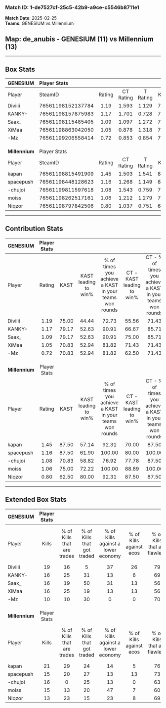 ### Match ID: 1-de7527cf-25c5-42b9-a9ce-c5546b8711e1  
**Match Date**: 2025-02-25  
**Teams**: GENESIUM vs Millennium  

## **Map**: de_anubis - GENESIUM (11) vs Millennium (13)  
---  

## Box Stats  

| **GENESIUM**   | Player Stats      |        |           |          |       |      |       |         |        |      |     |
| :- | :- | :-: | :-: | :-: | :-: | :-: | :-: | :-: | :-: | :-: | :-: |
| Player         | SteamID           | Rating | CT Rating | T Rating | KAST  | ADR  | Kills | Assists | Deaths | K/D  | HS% |
| Diviiii        | 76561198152137784 |  1.19  |   1.593   |  1.129   | 75.00 | 71.8 |  19   |    1    |   15   | 1.27 | 21  |
| KANKY-         | 76561198157875983 |  1.17  |   1.701   |  0.728   | 79.17 | 72.7 |  16   |    7    |   14   | 1.14 | 68  |
| Saax_          | 76561198115485405 |  1.09  |   1.097   |  1.272   | 79.17 | 76.8 |  16   |    6    |   18   | 0.89 | 56  |
| XiMaa          | 76561198863042050 |  1.05  |   0.878   |  1.318   | 70.83 | 83.9 |  16   |    7    |   18   | 0.89 | 43  |
| -Mz            | 76561199206558414 |  0.72  |   0.853   |  0.854   | 70.83 | 44.0 |  10   |    4    |   17   | 0.59 | 60  |
|                |                   |        |           |          |       |      |       |         |        |      |     |
|                |                   |        |           |          |       |      |       |         |        |      |     |
|                |                   |        |           |          |       |      |       |         |        |      |     |
| **Millennium** | Player Stats      |        |           |          |       |      |       |         |        |      |     |
| Player         | SteamID           | Rating | CT Rating | T Rating | KAST  | ADR  | Kills | Assists | Deaths | K/D  | HS% |
| kapan          | 76561198815491909 |  1.45  |   1.503   |  1.541   | 87.50 | 93.0 |  21   |    7    |   15   | 1.40 | 57  |
| spacepush      | 76561198448128623 |  1.16  |   1.268   |  1.149   | 87.50 | 62.9 |  15   |    8    |   14   | 1.07 | 40  |
| -chujoi        | 76561199811597618 |  1.08  |   1.543   |  0.759   | 70.83 | 87.8 |  16   |    6    |   17   | 0.94 | 43  |
| moiss          | 76561198262517161 |  1.06  |   1.212   |  1.279   | 75.00 | 66.2 |  15   |    7    |   15   | 1.00 | 40  |
| Niqzor         | 76561198797842506 |  0.80  |   1.037   |  0.751   | 62.50 | 61.0 |  13   |    5    |   18   | 0.72 | 46  |
---  

## Contribution Stats  

| **GENESIUM**   | Player Stats |       |                      |                                                        |                           |                                                             |                          |                                                            |
| :- | :-: | :-: | :-: | :-: | :-: | :-: | :-: | :-: |
| Player         |    Rating    | KAST  | KAST leading to win% | % of times you achieve a KAST in your teams won rounds | CT - KAST leading to win% | CT - % of times you achieve a KAST in your teams won rounds | T - KAST leading to win% | T - % of times you achieve a KAST in your teams won rounds |
| Diviiii        |     1.19     | 75.00 |        44.44         |                         72.73                          |           55.56           |                            71.43                            |          33.33           |                           75.00                            |
| KANKY-         |     1.17     | 79.17 |        52.63         |                         90.91                          |           66.67           |                            85.71                            |          40.00           |                           100.00                           |
| Saax_          |     1.09     | 79.17 |        52.63         |                         90.91                          |           75.00           |                            85.71                            |          36.36           |                           100.00                           |
| XiMaa          |     1.05     | 70.83 |        52.94         |                         81.82                          |           71.43           |                            71.43                            |          40.00           |                           100.00                           |
| -Mz            |     0.72     | 70.83 |        52.94         |                         81.82                          |           62.50           |                            71.43                            |          44.44           |                           100.00                           |
|                |              |       |                      |                                                        |                           |                                                             |                          |                                                            |
|                |              |       |                      |                                                        |                           |                                                             |                          |                                                            |
|                |              |       |                      |                                                        |                           |                                                             |                          |                                                            |
| **Millennium** | Player Stats |       |                      |                                                        |                           |                                                             |                          |                                                            |
| Player         |    Rating    | KAST  | KAST leading to win% | % of times you achieve a KAST in your teams won rounds | CT - KAST leading to win% | CT - % of times you achieve a KAST in your teams won rounds | T - KAST leading to win% | T - % of times you achieve a KAST in your teams won rounds |
| kapan          |     1.45     | 87.50 |        57.14         |                         92.31                          |           70.00           |                            87.50                            |          45.45           |                           100.00                           |
| spacepush      |     1.16     | 87.50 |        61.90         |                         100.00                         |           80.00           |                           100.00                            |          45.45           |                           100.00                           |
| -chujoi        |     1.08     | 70.83 |        58.82         |                         76.92                          |           77.78           |                            87.50                            |          37.50           |                           60.00                            |
| moiss          |     1.06     | 75.00 |        72.22         |                         100.00                         |           88.89           |                           100.00                            |          55.56           |                           100.00                           |
| Niqzor         |     0.80     | 62.50 |        80.00         |                         92.31                          |           87.50           |                            87.50                            |          71.43           |                           100.00                           |
---  

## Extended Box Stats  

| **GENESIUM**   | Player Stats |                            |                            |                                    |                         |                              |                                 |        |                             |                                     |                          |                               |                            |
| :- | :-: | :-: | :-: | :-: | :-: | :-: | :-: | :-: | :-: | :-: | :-: | :-: | :-: |
| Player         |    Kills     | % of Kills that are trades | % of Kills that got traded | % of Kills against a lower economy | % of Kills against ecos | % of Kills that are flawless | % of Kills that are close duels | Deaths | % of Deaths that get traded | % of Deaths against a lower economy | % of Deaths against ecos | % of Deaths that are flawless | % of Deaths that are close |
| Diviiii        |      19      |             16             |             5              |                 37                 |           26            |              79              |                5                |   15   |             27              |                  7                  |            0             |              100              |             0              |
| KANKY-         |      16      |             25             |             31             |                 13                 |            6            |              69              |                6                |   14   |             14              |                  7                  |            0             |              36               |             7              |
| Saax_          |      16      |             19             |             50             |                 31                 |           13            |              56              |                6                |   18   |             22              |                 11                  |            0             |              61               |             6              |
| XiMaa          |      16      |             25             |             19             |                 13                 |           13            |              56              |                6                |   18   |             11              |                 11                  |            0             |              67               |             6              |
| -Mz            |      10      |             10             |             30             |                 0                  |            0            |              70              |               20                |   17   |             35              |                  6                  |            0             |              71               |             0              |
|                |              |                            |                            |                                    |                         |                              |                                 |        |                             |                                     |                          |                               |                            |
|                |              |                            |                            |                                    |                         |                              |                                 |        |                             |                                     |                          |                               |                            |
|                |              |                            |                            |                                    |                         |                              |                                 |        |                             |                                     |                          |                               |                            |
| **Millennium** | Player Stats |                            |                            |                                    |                         |                              |                                 |        |                             |                                     |                          |                               |                            |
| Player         |    Kills     | % of Kills that are trades | % of Kills that got traded | % of Kills against a lower economy | % of Kills against ecos | % of Kills that are flawless | % of Kills that are close duels | Deaths | % of Deaths that get traded | % of Deaths against a lower economy | % of Deaths against ecos | % of Deaths that are flawless | % of Deaths that are close |
| kapan          |      21      |             29             |             24             |                 14                 |            5            |              76              |                5                |   15   |             27              |                  7                  |            0             |              87               |             0              |
| spacepush      |      15      |             20             |             27             |                 13                 |           13            |              73              |                0                |   14   |             21              |                  7                  |            0             |              79               |             7              |
| -chujoi        |      16      |             0              |             25             |                 13                 |            0            |              63              |                0                |   17   |             24              |                 12                  |            6             |              59               |             12             |
| moiss          |      15      |             13             |             20             |                 47                 |            7            |              60              |                0                |   15   |             33              |                 20                  |            7             |              47               |             7              |
| Niqzor         |      13      |             23             |             15             |                 23                 |            8            |              69              |               15                |   18   |             22              |                  6                  |            0             |              72               |             11             |
